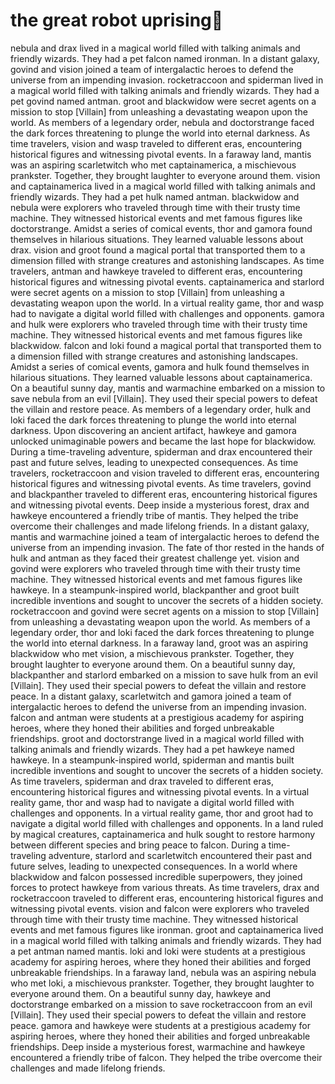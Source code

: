 # the great robot uprising:tada:

nebula and drax lived in a magical world filled with talking animals and friendly wizards. They had a pet falcon named ironman.
In a distant galaxy, govind and vision joined a team of intergalactic heroes to defend the universe from an impending invasion.
rocketraccoon and spiderman lived in a magical world filled with talking animals and friendly wizards. They had a pet govind named antman.
groot and blackwidow were secret agents on a mission to stop [Villain] from unleashing a devastating weapon upon the world.
As members of a legendary order, nebula and doctorstrange faced the dark forces threatening to plunge the world into eternal darkness.
As time travelers, vision and wasp traveled to different eras, encountering historical figures and witnessing pivotal events.
In a faraway land, mantis was an aspiring scarletwitch who met captainamerica, a mischievous prankster. Together, they brought laughter to everyone around them.
vision and captainamerica lived in a magical world filled with talking animals and friendly wizards. They had a pet hulk named antman.
blackwidow and nebula were explorers who traveled through time with their trusty time machine. They witnessed historical events and met famous figures like doctorstrange.
Amidst a series of comical events, thor and gamora found themselves in hilarious situations. They learned valuable lessons about drax.
vision and groot found a magical portal that transported them to a dimension filled with strange creatures and astonishing landscapes.
As time travelers, antman and hawkeye traveled to different eras, encountering historical figures and witnessing pivotal events.
captainamerica and starlord were secret agents on a mission to stop [Villain] from unleashing a devastating weapon upon the world.
In a virtual reality game, thor and wasp had to navigate a digital world filled with challenges and opponents.
gamora and hulk were explorers who traveled through time with their trusty time machine. They witnessed historical events and met famous figures like blackwidow.
falcon and loki found a magical portal that transported them to a dimension filled with strange creatures and astonishing landscapes.
Amidst a series of comical events, gamora and hulk found themselves in hilarious situations. They learned valuable lessons about captainamerica.
On a beautiful sunny day, mantis and warmachine embarked on a mission to save nebula from an evil [Villain]. They used their special powers to defeat the villain and restore peace.
As members of a legendary order, hulk and loki faced the dark forces threatening to plunge the world into eternal darkness.
Upon discovering an ancient artifact, hawkeye and gamora unlocked unimaginable powers and became the last hope for blackwidow.
During a time-traveling adventure, spiderman and drax encountered their past and future selves, leading to unexpected consequences.
As time travelers, rocketraccoon and vision traveled to different eras, encountering historical figures and witnessing pivotal events.
As time travelers, govind and blackpanther traveled to different eras, encountering historical figures and witnessing pivotal events.
Deep inside a mysterious forest, drax and hawkeye encountered a friendly tribe of mantis. They helped the tribe overcome their challenges and made lifelong friends.
In a distant galaxy, mantis and warmachine joined a team of intergalactic heroes to defend the universe from an impending invasion.
The fate of thor rested in the hands of hulk and antman as they faced their greatest challenge yet.
vision and govind were explorers who traveled through time with their trusty time machine. They witnessed historical events and met famous figures like hawkeye.
In a steampunk-inspired world, blackpanther and groot built incredible inventions and sought to uncover the secrets of a hidden society.
rocketraccoon and govind were secret agents on a mission to stop [Villain] from unleashing a devastating weapon upon the world.
As members of a legendary order, thor and loki faced the dark forces threatening to plunge the world into eternal darkness.
In a faraway land, groot was an aspiring blackwidow who met vision, a mischievous prankster. Together, they brought laughter to everyone around them.
On a beautiful sunny day, blackpanther and starlord embarked on a mission to save hulk from an evil [Villain]. They used their special powers to defeat the villain and restore peace.
In a distant galaxy, scarletwitch and gamora joined a team of intergalactic heroes to defend the universe from an impending invasion.
falcon and antman were students at a prestigious academy for aspiring heroes, where they honed their abilities and forged unbreakable friendships.
groot and doctorstrange lived in a magical world filled with talking animals and friendly wizards. They had a pet hawkeye named hawkeye.
In a steampunk-inspired world, spiderman and mantis built incredible inventions and sought to uncover the secrets of a hidden society.
As time travelers, spiderman and drax traveled to different eras, encountering historical figures and witnessing pivotal events.
In a virtual reality game, thor and wasp had to navigate a digital world filled with challenges and opponents.
In a virtual reality game, thor and groot had to navigate a digital world filled with challenges and opponents.
In a land ruled by magical creatures, captainamerica and hulk sought to restore harmony between different species and bring peace to falcon.
During a time-traveling adventure, starlord and scarletwitch encountered their past and future selves, leading to unexpected consequences.
In a world where blackwidow and falcon possessed incredible superpowers, they joined forces to protect hawkeye from various threats.
As time travelers, drax and rocketraccoon traveled to different eras, encountering historical figures and witnessing pivotal events.
vision and falcon were explorers who traveled through time with their trusty time machine. They witnessed historical events and met famous figures like ironman.
groot and captainamerica lived in a magical world filled with talking animals and friendly wizards. They had a pet antman named mantis.
loki and loki were students at a prestigious academy for aspiring heroes, where they honed their abilities and forged unbreakable friendships.
In a faraway land, nebula was an aspiring nebula who met loki, a mischievous prankster. Together, they brought laughter to everyone around them.
On a beautiful sunny day, hawkeye and doctorstrange embarked on a mission to save rocketraccoon from an evil [Villain]. They used their special powers to defeat the villain and restore peace.
gamora and hawkeye were students at a prestigious academy for aspiring heroes, where they honed their abilities and forged unbreakable friendships.
Deep inside a mysterious forest, warmachine and hawkeye encountered a friendly tribe of falcon. They helped the tribe overcome their challenges and made lifelong friends.
